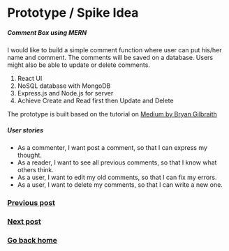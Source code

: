 # Prototype / Spike Idea

##### Comment Box using MERN
I would like to build a simple comment function where user can put his/her name and comment. The comments will be saved on a database. Users might also be able to update or delete comments. 

1.	React UI
2.	NoSQL database with MongoDB
3.	Express.js and Node.js for server
4.	Achieve Create and Read first then Update and Delete

The prototype is built based on the tutorial on [Medium by Bryan Gilbraith](https://medium.com/@bryantheastronaut/ok-here-we-go-b9f683c5a00c)

##### User stories
+ As a commenter, I want post a comment, so that I can express my thought.
+ As a reader, I want to see all previous comments, so that I know what others think.
+ As a user, I want to edit my old comments, so that I can fix my errors.
+ As a user, I want to delete my comments, so that I can write a new one.


### [Previous post](express.md)
### [Next post](progress.md)
### [Go back home](index.md)
